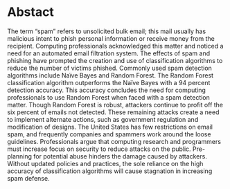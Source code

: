 # Abstact

The term “spam” refers to unsolicited bulk email; this mail usually has malicious intent to phish personal information or receive money from the recipient. Computing professionals acknowledged this matter and noticed a need for an automated email filtration system. The effects of spam and phishing have prompted the creation and use of classification algorithms to reduce the number of victims phished. Commonly used spam detection algorithms include Naïve Bayes and Random Forest. The Random Forest classification algorithm outperforms the Naïve Bayes with a 94 percent detection accuracy. This accuracy concludes the need for computing professionals to use Random Forest when faced with a spam detection matter. Though Random Forest is robust, attackers continue to profit off the six percent of emails not detected. These remaining attacks create a need to implement alternate actions, such as government regulation and modification of designs. The United States has few restrictions on email spam, and frequently companies and spammers work around the loose guidelines. Professionals argue that computing research and programmers must increase focus on security to reduce attacks on the public. Pre-planning for potential abuse hinders the damage caused by attackers. Without updated policies and practices, the sole reliance on the high accuracy of classification algorithms will cause stagnation in increasing spam defense.

